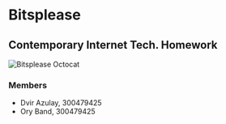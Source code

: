 # Bitsplease
## Contemporary Internet Tech. Homework

![Bitsplease Octocat][octocat]

### Members

 - Dvir Azulay, 300479425
 - Ory Band, 300479425


[octocat]: http://octodex.github.com/images/front-end-conftocat.png "The Octocat is not a mammal."
